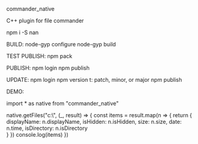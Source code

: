 commander_native

C++ plugin for file commander

npm i -S nan 

BUILD:
node-gyp configure
node-gyp build

TEST PUBLISH:
npm pack

PUBLISH:
npm login
npm publish

UPDATE:
npm login
npm version <t>
t: patch, minor, or major
npm publish

DEMO:

import * as native from "commander_native"

native.getFiles("c:\\", (_, result) => {
    const items = result.map(n => {
        return {
            displayName: n.displayName,
            isHidden: n.isHidden,
            size: n.size,
            date: n.time,
            isDirectory: n.isDirectory                                              
        }
    })
    console.log(items)
})